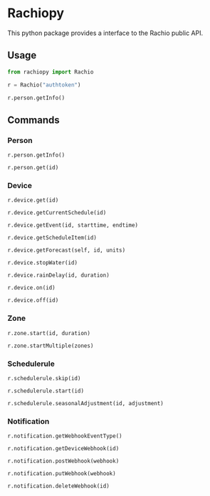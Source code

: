 Rachiopy
========
This python package provides a interface to the Rachio public API.

Usage
-----
```python
from rachiopy import Rachio

r = Rachio("authtoken")

r.person.getInfo()
```

Commands
--------
### Person

`r.person.getInfo()`

`r.person.get(id)`

### Device

`r.device.get(id)`

`r.device.getCurrentSchedule(id)`

`r.device.getEvent(id, starttime, endtime)`

`r.device.getScheduleItem(id)`

`r.device.getForecast(self, id, units)`

`r.device.stopWater(id)`

`r.device.rainDelay(id, duration)`

`r.device.on(id)`

`r.device.off(id)`

### Zone

`r.zone.start(id, duration)`

`r.zone.startMultiple(zones)`

### Schedulerule

`r.schedulerule.skip(id)`

`r.schedulerule.start(id)`

`r.schedulerule.seasonalAdjustment(id, adjustment)`

### Notification

`r.notification.getWebhookEventType()`

`r.notification.getDeviceWebhook(id)`

`r.notification.postWebhook(webhook)`

`r.notification.putWebhook(webhook)`

`r.notification.deleteWebhook(id)`
